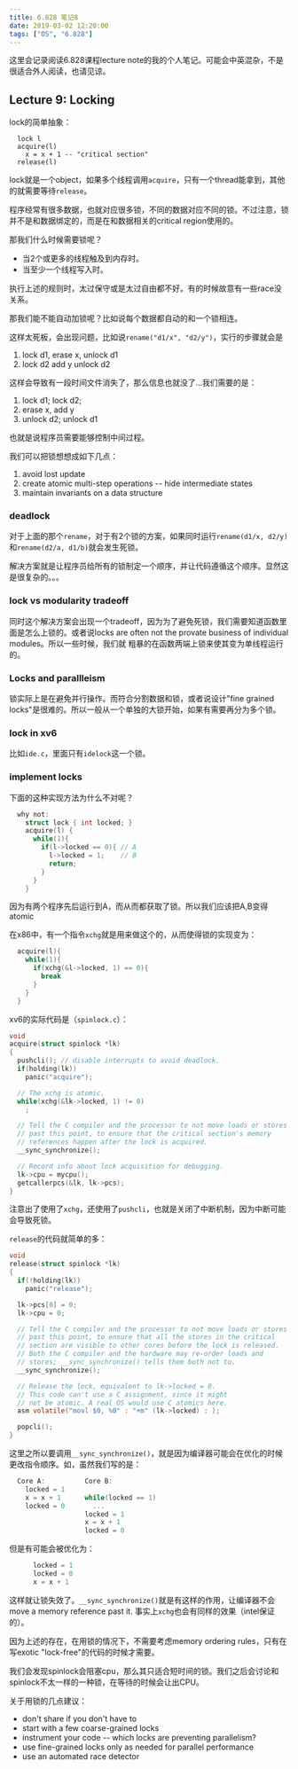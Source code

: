 ```yaml
---
title: 6.828 笔记8
date: 2019-03-02 12:20:00
tags: ["OS", "6.828"]
---
```


这里会记录阅读6.828课程lecture note的我的个人笔记。可能会中英混杂，不是很适合外人阅读，也请见谅。

## Lecture 9: Locking

lock的简单抽象：

```
  lock l
  acquire(l)
    x = x + 1 -- "critical section"
  release(l)
```

lock就是一个object，如果多个线程调用`acquire`，只有一个thread能拿到，其他的就需要等待`release`。

程序经常有很多数据，也就对应很多锁，不同的数据对应不同的锁。不过注意，锁并不是和数据绑定的，而是在和数据相关的critical region使用的。

那我们什么时候需要锁呢？

- 当2个或更多的线程触及到内存时。
- 当至少一个线程写入时。

执行上述的规则时，太过保守或是太过自由都不好。有的时候故意有一些race没关系。

那我们能不能自动加锁呢？比如说每个数据都自动的和一个锁相连。

这样太死板，会出现问题，比如说`rename("d1/x", "d2/y")`，实行的步骤就会是

1. lock d1, erase x, unlock d1
2. lock d2 add y unlock d2

这样会导致有一段时间文件消失了，那么信息也就没了...我们需要的是：

1. lock d1; lock d2;
2. erase x, add y
3. unlock d2; unlock d1

也就是说程序员需要能够控制中间过程。

我们可以把锁想想成如下几点：

1. avoid lost update
2. create atomic multi-step operations  -- hide intermediate states
3. maintain invariants on a data structure

### deadlock

对于上面的那个`rename`，对于有2个锁的方案，如果同时运行`rename(d1/x, d2/y)`和`rename(d2/a, d1/b)`就会发生死锁。

解决方案就是让程序员给所有的锁制定一个顺序，并让代码遵循这个顺序。显然这是很复杂的。。。

### lock vs modularity tradeoff

同时这个解决方案会出现一个tradeoff，因为为了避免死锁，我们需要知道函数里面是怎么上锁的。或者说locks are often not the provate business of individual modules。所以一些时候，我们就 粗暴的在函数两端上锁来使其变为单线程运行的。

### Locks and parallleism

锁实际上是在避免并行操作。而符合分割数据和锁，或者说设计"fine grained locks"是很难的。所以一般从一个单独的大锁开始，如果有需要再分为多个锁。

### lock in xv6

比如`ide.c`，里面只有`idelock`这一个锁。

### implement locks

下面的这种实现方法为什么不对呢？

```c
  why not:
    struct lock { int locked; }
    acquire(l) {
      while(1){
        if(l->locked == 0){ // A
          l->locked = 1;    // B
          return;
        }
      }
    }
```

因为有两个程序先后运行到A，而从而都获取了锁。所以我们应该把A,B变得atomic

在x86中，有一个指令`xchg`就是用来做这个的，从而使得锁的实现变为：

```c
  acquire(l){
    while(1){
      if(xchg(&l->locked, 1) == 0){
        break
      }
    }
  }
```

xv6的实际代码是（`spinlock.c`）：

```c
void
acquire(struct spinlock *lk)
{
  pushcli(); // disable interrupts to avoid deadlock.
  if(holding(lk))
    panic("acquire");

  // The xchg is atomic.
  while(xchg(&lk->locked, 1) != 0)
    ;

  // Tell the C compiler and the processor to not move loads or stores
  // past this point, to ensure that the critical section's memory
  // references happen after the lock is acquired.
  __sync_synchronize();

  // Record info about lock acquisition for debugging.
  lk->cpu = mycpu();
  getcallerpcs(&lk, lk->pcs);
}
```

注意出了使用了`xchg`，还使用了`pushcli`，也就是关闭了中断机制，因为中断可能会导致死锁。

`release`的代码就简单的多：

```c
void
release(struct spinlock *lk)
{
  if(!holding(lk))
    panic("release");

  lk->pcs[0] = 0;
  lk->cpu = 0;

  // Tell the C compiler and the processor to not move loads or stores
  // past this point, to ensure that all the stores in the critical
  // section are visible to other cores before the lock is released.
  // Both the C compiler and the hardware may re-order loads and
  // stores; __sync_synchronize() tells them both not to.
  __sync_synchronize();

  // Release the lock, equivalent to lk->locked = 0.
  // This code can't use a C assignment, since it might
  // not be atomic. A real OS would use C atomics here.
  asm volatile("movl $0, %0" : "+m" (lk->locked) : );

  popcli();
}
```

这里之所以要调用`__sync_synchronize()`，就是因为编译器可能会在优化的时候更改指令顺序。如，虽然我们写的是：

```c
  Core A:          Core B:
    locked = 1
    x = x + 1      while(locked == 1)
    locked = 0       ...
                   locked = 1
                   x = x + 1
                   locked = 0
```

但是有可能会被优化为：

```c
      locked = 1
      locked = 0
      x = x + 1
```

这样就让锁失效了。`__sync_synchronize()`就是有这样的作用，让编译器不会move a memory reference past it. 事实上`xchg`也会有同样的效果（intel保证的）。

因为上述的存在，在用锁的情况下，不需要考虑memory ordering rules，只有在写exotic "lock-free"的代码的时候才需要。

我们会发现spinlock会阻塞cpu，那么其只适合短时间的锁。我们之后会讨论和spinlock不太一样的一种锁，在等待的时候会让出CPU。

关于用锁的几点建议： 

- don't share if you don't have to
- start with a few coarse-grained locks
- instrument your code -- which locks are preventing parallelism?
- use fine-grained locks only as needed for parallel performance
- use an automated race detector